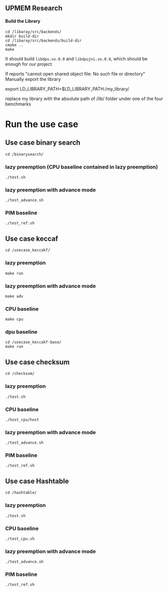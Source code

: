 ## UPMEM Research

#### Build the Library
```
cd /libaray/src/backends/
mkdir build-dir
cd /libaray/src/backends/build-dir
cmake ..
make
```

It should build `libdpu.so.0.0` and `libdpujni.so.0.0`, which should be enough for our project.

If reports "cannot open shared object file: No such file or directory"
Manually export the library

export LD_LIBRARY_PATH=$LD_LIBRARY_PATH:/my_library/

replace my library with the absolute path of /lib/ folder under one of the four benchmarks

# Run the use case

## Use case binary search
```
cd /binarysearch/
```
### lazy preemption (CPU baseline contained in lazy preemption)
```
./test.sh
```
### lazy preemption with advance mode
```
./test_advance.sh
```
### PIM baseline
```
./test_ref.sh
```
## Use case keccaf
```
cd /usecase_keccakf/
```
### lazy preemption
```
make run
```
### lazy preemption with advance mode
```
make adv
```
### CPU baseline
```
make cpu
```
### dpu baseline
```
cd /usecase_keccakf-base/
make run
```
## Use case checksum
```
cd /checksum/
```
### lazy preemption
```
./test.sh
```
### CPU baseline
```
./host_cpu/host
```
### lazy preemption with advance mode
```
./test_advance.sh
```
### PIM baseline
```
./test_ref.sh
```
## Use case Hashtable
```
cd /hashtable/
```
### lazy preemption
```
./test.sh
```
### CPU baseline
```
./test_cpu.sh
```
### lazy preemption with advance mode
```
./test_advance.sh
```
### PIM baseline
```
./test_ref.sh
```
